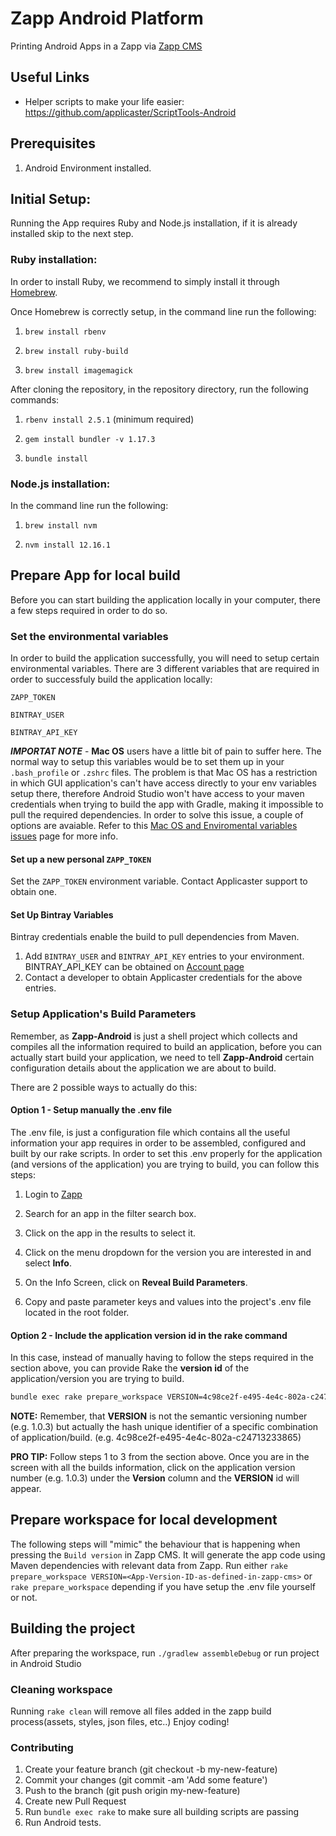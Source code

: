 # Zapp Android Platform

Printing Android Apps in a Zapp via [Zapp CMS](https://zapp.applicaster.com)

## Useful Links

- Helper scripts to make your life easier: https://github.com/applicaster/ScriptTools-Android

## Prerequisites

1. Android Environment installed.

## Initial Setup:

Running the App requires Ruby and Node.js installation, if it is already installed skip to the next step.

### Ruby installation:

In order to install Ruby, we recommend to simply install it through [Homebrew](https://brew.sh/).

Once Homebrew is correctly setup, in the command line run the following:

1. `brew install rbenv`

2. `brew install ruby-build`

3. `brew install imagemagick`

After cloning the repository, in the repository directory, run the following commands:

1. `rbenv install 2.5.1` (minimum required)

2. `gem install bundler -v 1.17.3`

3. `bundle install`

### Node.js installation:

In the command line run the following:

1. `brew install nvm`

2. `nvm install 12.16.1`

## Prepare App for local build

Before you can start building the application locally in your computer, there a few steps required in order to do so.

### Set the environmental variables

In order to build the application successfully, you will need to setup certain environmental variables. There are 3 different variables that are required in order to successfuly build the application locally:

`ZAPP_TOKEN`

`BINTRAY_USER`

`BINTRAY_API_KEY`

**_IMPORTAT NOTE_** - **Mac OS** users have a little bit of pain to suffer here. The normal way to setup this variables would be to set them up in your `.bash_profile` or `.zshrc` files. The problem is that Mac OS has a restriction in which GUI application's can't have access directly to your env variables setup there, therefore Android Studio won't have access to your maven credentials when trying to build the app with Gradle, making it impossible to pull the required dependencies. In order to solve this issue, a couple of options are avaiable. Refer to this [Mac OS and Enviromental variables issues](https://github.com/applicaster/Zapp-Android/wiki/Mac-OS-and-environmental-variables-issues) page for more info.

#### Set up a new personal `ZAPP_TOKEN`

Set the `ZAPP_TOKEN` environment variable. Contact Applicaster support to obtain one.

#### Set Up Bintray Variables

Bintray credentials enable the build to pull dependencies from Maven.

1. Add `BINTRAY_USER` and `BINTRAY_API_KEY` entries to your environment. BINTRAY_API_KEY can be obtained on [Account page](https://bintray.com/profile/edit)
2. Contact a developer to obtain Applicaster credentials for the above entries.

### Setup Application's Build Parameters

Remember, as **Zapp-Android** is just a shell project which collects and compiles all the information required to build an application, before you can actually start build your application, we need to tell **Zapp-Android** certain configuration details about the application we are about to build.

There are 2 possible ways to actually do this:

#### Option 1 - Setup manually the .env file

The .env file, is just a configuration file which contains all the useful information your app requires in order to be assembled, configured and built by our rake scripts. In order to set this .env properly for the application (and versions of the application) you are trying to build, you can follow this steps:

1. Login to [Zapp](https://zapp.applicaster.com)

2. Search for an app in the filter search box.

3. Click on the app in the results to select it.

4. Click on the menu dropdown for the version you are interested in and select **Info**.

5. On the Info Screen, click on **Reveal Build Parameters**.

6. Copy and paste parameter keys and values into the project's .env file located in the root folder.

#### Option 2 - Include the application version id in the rake command

In this case, instead of manually having to follow the steps required in the section above, you can provide Rake the **version id** of the application/version you are trying to build.

```bash
bundle exec rake prepare_workspace VERSION=4c98ce2f-e495-4e4c-802a-c24713233865
```

**NOTE:** Remember, that **VERSION** is not the semantic versioning number (e.g. 1.0.3) but actually the hash unique identifier of a specific combination of application/build. (e.g. 4c98ce2f-e495-4e4c-802a-c24713233865)

**PRO TIP:** Follow steps 1 to 3 from the section above. Once you are in the screen with all the builds information, click on the application version number (e.g. 1.0.3) under the **Version** column and the **VERSION** id will appear.

## Prepare workspace for local development

The following steps will "mimic" the behaviour that is happening when pressing the `Build version` in Zapp CMS. It will generate the app code using Maven dependencies with relevant data from Zapp.
Run either `rake prepare_workspace VERSION=<App-Version-ID-as-defined-in-zapp-cms>` or `rake prepare_workspace` depending if you have setup the .env file yourself or not.

## Building the project

After preparing the workspace, run `./gradlew assembleDebug` or run project in Android Studio

### Cleaning workspace

Running `rake clean` will remove all files added in the zapp build process(assets, styles, json files, etc..)
Enjoy coding!

### Contributing

1. Create your feature branch (git checkout -b my-new-feature)
2. Commit your changes (git commit -am 'Add some feature')
3. Push to the branch (git push origin my-new-feature)
4. Create new Pull Request
5. Run `bundle exec rake` to make sure all building scripts are passing
6. Run Android tests.
